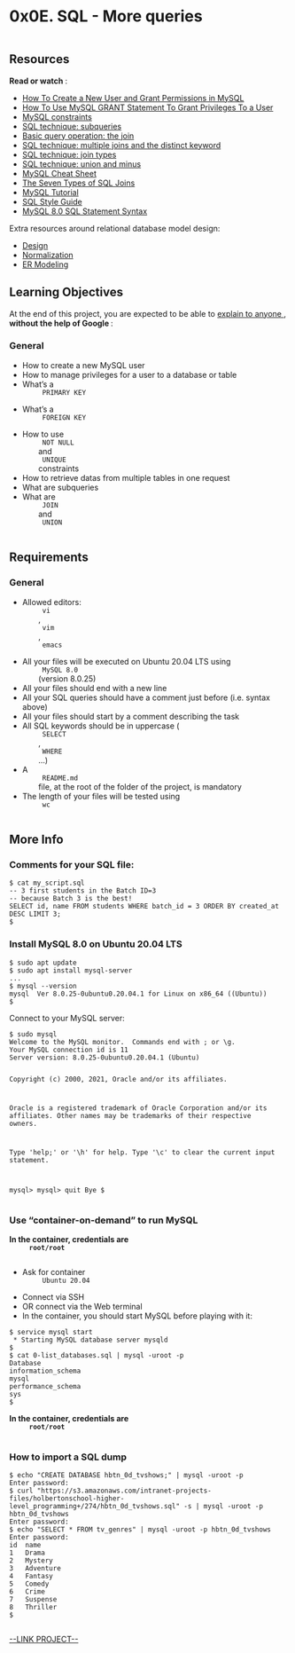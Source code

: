 # 0x0E. SQL - More queries 

<html>
<div class="panel panel-default" id="project-description">
 <div class="panel-body">
  <p>
   <img alt="" src="https://s3.amazonaws.com/intranet-projects-files/holbertonschool-higher-level_programming+/274/66988091.jpg" style=""/>
  </p>
  <h2>
   Resources
  </h2>
  <p>
   <strong>
    Read or watch
   </strong>
   :
  </p>
  <ul>
   <li>
    <a href="https://www.digitalocean.com/community/tutorials/how-to-create-a-new-user-and-grant-permissions-in-mysql" target="_blank" title="How To Create a New User and Grant Permissions in MySQL">
     How To Create a New User and Grant Permissions in MySQL
    </a>
   </li>
   <li>
    <a href="https://www.mysqltutorial.org/mysql-grant.aspx" target="_blank" title="How To Use MySQL GRANT Statement To Grant Privileges To a User">
     How To Use MySQL GRANT Statement To Grant Privileges To a User
    </a>
   </li>
   <li>
    <a href="https://zetcode.com/mysql/constraints/" target="_blank" title="MySQL constraints">
     MySQL constraints
    </a>
   </li>
   <li>
    <a href="https://web.csulb.edu/colleges/coe/cecs/dbdesign/dbdesign.php?page=sql/subqueries.php" target="_blank" title="SQL technique: subqueries">
     SQL technique: subqueries
    </a>
   </li>
   <li>
    <a href="https://web.csulb.edu/colleges/coe/cecs/dbdesign/dbdesign.php?page=sql/join.php" target="_blank" title="Basic query operation: the join">
     Basic query operation: the join
    </a>
   </li>
   <li>
    <a href="https://web.csulb.edu/colleges/coe/cecs/dbdesign/dbdesign.php?page=sql/multijoin.php" target="_blank" title="SQL technique: multiple joins and the distinct keyword">
     SQL technique: multiple joins and the distinct keyword
    </a>
   </li>
   <li>
    <a href="https://web.csulb.edu/colleges/coe/cecs/dbdesign/dbdesign.php?page=sql/jointypes.php" target="_blank" title="SQL technique: join types">
     SQL technique: join types
    </a>
   </li>
   <li>
    <a href="https://web.csulb.edu/colleges/coe/cecs/dbdesign/dbdesign.php?page=sql/setops.php" target="_blank" title="SQL technique: union and minus">
     SQL technique: union and minus
    </a>
   </li>
   <li>
    <a href="https://intellipaat.com/mediaFiles/2019/02/SQL-Commands-Cheat-Sheet.pdf" target="_blank" title="MySQL Cheat Sheet">
     MySQL Cheat Sheet
    </a>
   </li>
   <li>
    <a href="https://tableplus.com/blog/2018/09/a-beginners-guide-to-seven-types-of-sql-joins.html" target="_blank" title="The Seven Types of SQL Joins">
     The Seven Types of SQL Joins
    </a>
   </li>
   <li>
    <a href="https://www.youtube.com/watch?v=yPu6qV5byu4" target="_blank" title="MySQL Tutorial">
     MySQL Tutorial
    </a>
   </li>
   <li>
    <a href="https://www.sqlstyle.guide/" target="_blank" title="SQL Style Guide">
     SQL Style Guide
    </a>
   </li>
   <li>
    <a href="https://dev.mysql.com/doc/refman/8.0/en/sql-statements.html" target="_blank" title="MySQL 8.0 SQL Statement Syntax">
     MySQL 8.0 SQL Statement Syntax
    </a>
   </li>
  </ul>
  <p>
   Extra resources around relational database model design:
  </p>
  <ul>
   <li>
    <a href="https://www.guru99.com/database-design.html" target="_blank" title="Design">
     Design
    </a>
   </li>
   <li>
    <a href="https://www.guru99.com/database-normalization.html" target="_blank" title="Normalization">
     Normalization
    </a>
   </li>
   <li>
    <a href="https://www.guru99.com/er-modeling.html" target="_blank" title="ER Modeling">
     ER Modeling
    </a>
   </li>
  </ul>
  <h2>
   Learning Objectives
  </h2>
  <p>
   At the end of this project, you are expected to be able to
   <a href="https://fs.blog/feynman-learning-technique/" target="_blank" title="explain to anyone">
    explain to anyone
   </a>
   ,
   <strong>
    without the help of Google
   </strong>
   :
  </p>
  <h3>
   General
  </h3>
  <ul>
   <li>
    How to create a new MySQL user
   </li>
   <li>
    How to manage privileges for a user to a database or table
   </li>
   <li>
    What’s a
    <code>
     PRIMARY KEY
    </code>
   </li>
   <li>
    What’s a
    <code>
     FOREIGN KEY
    </code>
   </li>
   <li>
    How to use
    <code>
     NOT NULL
    </code>
    and
    <code>
     UNIQUE
    </code>
    constraints
   </li>
   <li>
    How to retrieve datas from multiple tables in one request
   </li>
   <li>
    What are subqueries
   </li>
   <li>
    What are
    <code>
     JOIN
    </code>
    and
    <code>
     UNION
    </code>
   </li>
  </ul>
  <h2>
   Requirements
  </h2>
  <h3>
   General
  </h3>
  <ul>
   <li>
    Allowed editors:
    <code>
     vi
    </code>
    ,
    <code>
     vim
    </code>
    ,
    <code>
     emacs
    </code>
   </li>
   <li>
    All your files will be executed on Ubuntu 20.04 LTS using
    <code>
     MySQL 8.0
    </code>
    (version 8.0.25)
   </li>
   <li>
    All your files should end with a new line
   </li>
   <li>
    All your SQL queries should have a comment just before (i.e. syntax above)
   </li>
   <li>
    All your files should start by a comment describing the task
   </li>
   <li>
    All SQL keywords should be in uppercase (
    <code>
     SELECT
    </code>
    ,
    <code>
     WHERE
    </code>
    …)
   </li>
   <li>
    A
    <code>
     README.md
    </code>
    file, at the root of the folder of the project, is mandatory
   </li>
   <li>
    The length of your files will be tested using
    <code>
     wc
    </code>
   </li>
  </ul>
  <h2>
   More Info
  </h2>
  <h3>
   Comments for your SQL file:
  </h3>
  <pre><code>$ cat my_script.sql
-- 3 first students in the Batch ID=3
-- because Batch 3 is the best!
SELECT id, name FROM students WHERE batch_id = 3 ORDER BY created_at DESC LIMIT 3;
$
</code></pre>
  <h3>
   Install MySQL 8.0 on Ubuntu 20.04 LTS
  </h3>
  <pre><code>$ sudo apt update
$ sudo apt install mysql-server
...
$ mysql --version
mysql  Ver 8.0.25-0ubuntu0.20.04.1 for Linux on x86_64 ((Ubuntu))
$
</code></pre>
  <p>
   Connect to your MySQL server:
  </p>
  <pre><code>$ sudo mysql
Welcome to the MySQL monitor.  Commands end with ; or \g.
Your MySQL connection id is 11
Server version: 8.0.25-0ubuntu0.20.04.1 (Ubuntu)

Copyright (c) 2000, 2021, Oracle and/or its affiliates.

Oracle is a registered trademark of Oracle Corporation and/or its
affiliates. Other names may be trademarks of their respective
owners.

Type 'help;' or '\h' for help. Type '\c' to clear the current input statement.

mysql&gt;
mysql&gt; quit
Bye
$
</code></pre>
  <h3>
   Use “container-on-demand” to run MySQL
  </h3>
  <p>
   <strong>
    In the container, credentials are
    <code>
     root/root
    </code>
   </strong>
  </p>
  <ul>
   <li>
    Ask for container
    <code>
     Ubuntu 20.04
    </code>
   </li>
   <li>
    Connect via SSH
   </li>
   <li>
    OR connect via the Web terminal
   </li>
   <li>
    In the container, you should start MySQL before playing with it:
   </li>
  </ul>
  <pre><code>$ service mysql start                                                   
 * Starting MySQL database server mysqld 
$
$ cat 0-list_databases.sql | mysql -uroot -p                               
Database                                                                                   
information_schema                                                                         
mysql                                                                                      
performance_schema                                                                         
sys                      
$
</code></pre>
  <p>
   <strong>
    In the container, credentials are
    <code>
     root/root
    </code>
   </strong>
  </p>
  <h3>
   How to import a SQL dump
  </h3>
  <pre><code>$ echo "CREATE DATABASE hbtn_0d_tvshows;" | mysql -uroot -p
Enter password: 
$ curl "https://s3.amazonaws.com/intranet-projects-files/holbertonschool-higher-level_programming+/274/hbtn_0d_tvshows.sql" -s | mysql -uroot -p hbtn_0d_tvshows
Enter password: 
$ echo "SELECT * FROM tv_genres" | mysql -uroot -p hbtn_0d_tvshows
Enter password: 
id  name
1   Drama
2   Mystery
3   Adventure
4   Fantasy
5   Comedy
6   Crime
7   Suspense
8   Thriller
$
</code></pre>
  <p>
   <img alt="" src="https://holbertonintranet.s3.amazonaws.com/uploads/medias/2020/3/bc2575fee3303b731031.png?X-Amz-Algorithm=AWS4-HMAC-SHA256&amp;X-Amz-Credential=AKIARDDGGGOU5BHMTQX4%2F20220714%2Fus-east-1%2Fs3%2Faws4_request&amp;X-Amz-Date=20220714T150038Z&amp;X-Amz-Expires=86400&amp;X-Amz-SignedHeaders=host&amp;X-Amz-Signature=a28decaa9c4893dcc7980ab37fe456aa99d5a7d560014c415aee03a7eb12bd49" style=""/>
  </p>
 </div>
</div>

[--LINK PROJECT--](https://intranet.hbtn.io/projects/274)
</html>